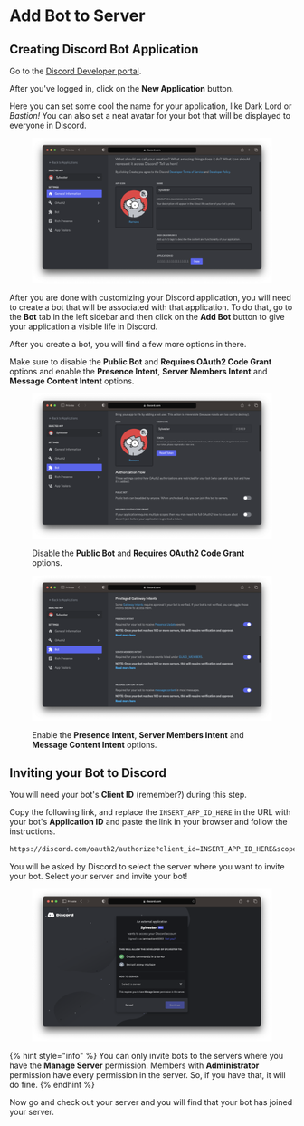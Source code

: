 # Add Bot to Server

## Creating Discord Bot Application

Go to the [Discord Developer portal](https://discordapp.com/developers/applications/).

After you've logged in, click on the **New Application** button.

Here you can set some cool the name for your application, like Dark Lord or _Bastion!_ You can also set a neat avatar for your bot that will be displayed to everyone in Discord.

<figure><img src="../.gitbook/assets/image (4).png" alt=""><figcaption></figcaption></figure>

After you are done with customizing your Discord application, you will need to create a bot that will be associated with that application. To do that, go to the **Bot** tab in the left sidebar and then click on the **Add Bot** button to give your application a visible life in Discord.

After you create a bot, you will find a few more options in there.

Make sure to disable the **Public Bot** and **Requires OAuth2 Code Grant** options and enable the **Presence Intent**, **Server Members Intent** and **Message Content Intent** options.

<figure><img src="../.gitbook/assets/image (6).png" alt=""><figcaption><p>Disable the <strong>Public Bot</strong> and <strong>Requires OAuth2 Code Grant</strong> options.</p></figcaption></figure>

<figure><img src="../.gitbook/assets/image (3).png" alt=""><figcaption><p>Enable the <strong>Presence Intent</strong>, <strong>Server Members Intent</strong> and <strong>Message Content Intent</strong> options.</p></figcaption></figure>

## Inviting your Bot to Discord

You will need your bot's **Client ID** (remember?) during this step.

Copy the following link, and replace the `INSERT_APP_ID_HERE` in the URL with your bot's **Application ID** and paste the link in your browser and follow the instructions.

```diff
https://discord.com/oauth2/authorize?client_id=INSERT_APP_ID_HERE&scope=bot&permissions=8
```

You will be asked by Discord to select the server where you want to invite your bot. Select your server and invite your bot!

<figure><img src="../.gitbook/assets/image (1) (1).png" alt=""><figcaption></figcaption></figure>

{% hint style="info" %}
You can only invite bots to the servers where you have the **Manage Server** permission. Members with **Administrator** permission have every permission in the server. So, if you have that, it will do fine.
{% endhint %}

Now go and check out your server and you will find that your bot has joined your server.
